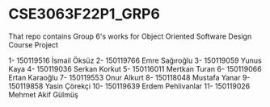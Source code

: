 # CSE3063F22P1_GRP6
That repo contains Group 6's works for Object Oriented Software Design Course Project

1-  150119516 İsmail Öksüz
2-  150119766 Emre Sağıroğlu
3-  150119059 Yunus Kaya
4-  150119036 Serkan Korkut
5-  150116011 Mertkan Turan
6-  150119066 Ertan Karaoğlu
7-  150119553 Onur Alkurt
8-  150118048 Mustafa Yanar
9-  150119858 Yasin Çörekçi
10- 150119639 Erdem Pehlivanlar
11- 150119026 Mehmet Akif Gülmüş
